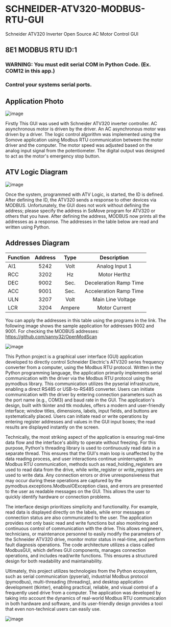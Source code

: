 # SCHNEIDER-ATV320-MODBUS-RTU-GUI
Schneider ATV320 Inverter Open Source AC Motor Control GUI

## 8E1 MODBUS RTU ID:1
### WARNING: You must edit serial COM in Python Code. (Ex. COM12 in this app.)
### Control your systems serial ports.

## Application Photo
![image](https://github.com/user-attachments/assets/83716db9-f8e3-40b6-8a78-2f26a25bafb8)

Firstly This GUI was used with Schneider ATV320 inverter controller. AC asynchronous motor is driven by the driver. An AC asynchronous motor was driven by a driver. The logic control algorithm was implemented using the Somove application using Modbus RTU communication between the motor driver and the computer. The motor speed was adjusted based on the analog input signal from the potentiometer. The digital output was designed to act as the motor's emergency stop button. 

## ATV Logic Diagram
![image](https://github.com/user-attachments/assets/4eb3963a-60af-4b7a-92d9-963405e1b7c5)

Once the system, programmed with ATV Logic, is started, the ID is defined. After defining the ID, the ATV320 sends a response to other devices via MODBUS. Unfortunately, the GUI does not work without defining the address; please specify the address in SoMove program for ATV320 or others that you have. After defining the address, MODBUS now prints all the addresses as a response. The addresses in the table below are read and written using Python.

## Addresses Diagram
| Function | Address | Type | Description |
|---------|:--------:|:--------:|:--------:|
| AI1     |5242   | Volt     | Analog Input 1 |
| RCC  | 3202  | Hz  |Motor Herthz  |
| DEC  | 9002  | Sec.  | Deceleration Ramp Time|
| ACC  | 9001  | Sec.  | Acceleration Ramp Time|
| ULN  | 3207  | Volt  | Main Line Voltage |
| LCR | 3204  | Ampere  | Motor Current  |

You can apply the addresses in this table using the programs in the link. The following image shows the sample application for addresses 9002 and 9001. For checking the MODBUS addresses: https://github.com/sanny32/OpenModScan 

![image](https://github.com/user-attachments/assets/122a51c9-fa2b-40e6-a3ef-acb31df6d011)


This Python project is a graphical user interface (GUI) application developed to directly control Schneider Electric's ATV320 series frequency converter from a computer, using the Modbus RTU protocol. Written in the Python programming language, the application primarily implements serial communication with the driver via the Modbus RTU protocol using the pymodbus library. This communication utilizes the pyserial infrastructure, enabling a direct RS485 or USB-to-RS485 converter. Users can initiate communication with the driver by entering connection parameters such as the port name (e.g., COM3) and baud rate in the GUI. The application's design, built with tkinter and ttk modules, offers a modern and user-friendly interface; window titles, dimensions, labels, input fields, and buttons are systematically placed. Users can initiate read or write operations by entering register addresses and values ​​in the GUI input boxes; the read results are displayed instantly on the screen.

Technically, the most striking aspect of the application is ensuring real-time data flow and the interface's ability to operate without freezing. For this purpose, Python's threading library is used to continuously read data in a separate thread. This ensures that the GUI's main loop is unaffected by the data reading process, and user interactions continue uninterrupted. In Modbus RTU communication, methods such as read_holding_registers are used to read data from the drive, while write_register or write_registers are used to write data. Any connection errors or drive unresponsiveness that may occur during these operations are captured by the pymodbus.exceptions.ModbusIOException class, and errors are presented to the user as readable messages on the GUI. This allows the user to quickly identify hardware or connection problems.

The interface design prioritizes simplicity and functionality. For example, read data is displayed directly on the labels, while error messages or connection status are also communicated to the user. The application provides not only basic read and write functions but also monitoring and continuous control of communication with the drive. This allows engineers, technicians, or maintenance personnel to easily modify the parameters of the Schneider ATV320 drive, monitor motor status in real-time, and perform fault diagnosis operations. The code architecture utilizes a class called ModbusGUI, which defines GUI components, manages connection operations, and includes read/write functions. This ensures a structured design for both readability and maintainability.

Ultimately, this project utilizes technologies from the Python ecosystem, such as serial communication (pyserial), industrial Modbus protocol (pymodbus), multi-threading (threading), and desktop application development (tkinter), enabling practical, reliable, and visual control of a frequently used drive from a computer. The application was developed by taking into account the dynamics of real-world Modbus RTU communication in both hardware and software, and its user-friendly design provides a tool that even non-technical users can easily use.

![image](https://github.com/user-attachments/assets/aecc4ff6-186e-47a9-87df-9786e36399dd)


